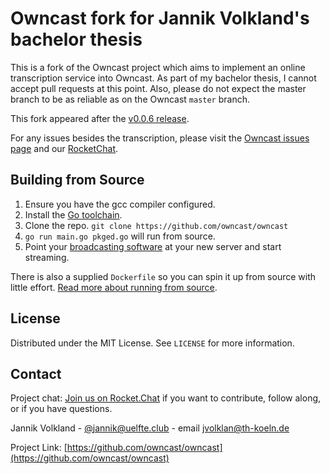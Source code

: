 # Owncast fork for Jannik Volkland's bachelor thesis

This is a fork of the Owncast project which aims to implement an online transcription service into Owncast.
As part of my bachelor thesis, I cannot accept pull requests at this point.
Also, please do not expect the master branch to be as reliable as on the Owncast `master` branch.

This fork appeared after the [v0.0.6 release](https://owncast.online/releases/owncast-0.0.6/).

For any issues besides the transcription, please visit the [Owncast issues page](https://github.com/owncast/owncast/issues) and our [RocketChat](https://owncast.rocket.chat).

## Building from Source

1. Ensure you have the gcc compiler configured.
1. Install the [Go toolchain](https://golang.org/dl/).
1. Clone the repo.  `git clone https://github.com/owncast/owncast`
1. `go run main.go pkged.go` will run from source.
1. Point your [broadcasting software](https://owncast.online/docs/broadcasting/) at your new server and start streaming.

There is also a supplied `Dockerfile` so you can spin it up from source with little effort.  [Read more about running from source](https://owncast.online/docs/building/).

<!-- LICENSE -->
## License

Distributed under the MIT License. See `LICENSE` for more information.

<!-- CONTACT -->
## Contact

Project chat: [Join us on Rocket.Chat](https://owncast.rocket.chat/home) if you want to contribute, follow along, or if you have questions.

Jannik Volkland - [@jannik@uelfte.club](https://uelfte.club/@jannik) - email [jvolklan@th-koeln.de](mailto:jvolklan@th-koeln.de)

Project Link: [https://github.com/owncast/owncast](https://github.com/owncast/owncast)
